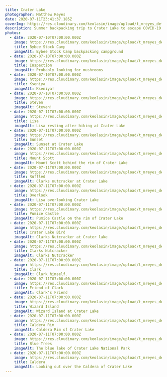 ```yaml
---
title: Crater Lake
photographer: Matthew Reyes
date: 2020-07-11T23:41:37.185Z
coverImg: https://res.cloudinary.com/keolasin/image/upload/t_mreyes_default/v1597966856/Crater_Lake/Sunset.jpg
description: Summer backpacking trip to Crater Lake to escape COVID-19
photos:
  - date: 2020-07-10T07:00:00.000Z
    image: https://res.cloudinary.com/keolasin/image/upload/t_mreyes_default/v1597966852/Crater_Lake/Bybee.jpg
    title: Bybee Stock Camp
    imageAlt: Bybee Stock Camp backpacking campground
  - date: 2020-07-10T07:00:00.000Z
    image: https://res.cloudinary.com/keolasin/image/upload/t_mreyes_default/v1597966854/Crater_Lake/Inspection.jpg
    title: Inspection
    imageAlt: Probably looking for mushrooms
  - date: 2020-07-10T07:00:00.000Z
    image: https://res.cloudinary.com/keolasin/image/upload/t_mreyes_default/v1597966854/Crater_Lake/Kseniya.jpg
    title: Kseniya
    imageAlt: Kseniya!
  - date: 2020-07-10T07:00:00.000Z
    image: https://res.cloudinary.com/keolasin/image/upload/t_mreyes_default/v1597966855/Crater_Lake/Steven.jpg
    title: Steven
    imageAlt: Steven!
  - date: 2020-07-11T07:00:00.000Z
    image: https://res.cloudinary.com/keolasin/image/upload/t_mreyes_default/v1597966854/Crater_Lake/Lisa.jpg
    title: Lisa
    imageAlt: Lisa resting after hiking at Crater Lake
  - date: 2020-07-11T07:00:00.000Z
    image: https://res.cloudinary.com/keolasin/image/upload/t_mreyes_default/v1597966856/Crater_Lake/Sunset.jpg
    title: Sunset
    imageAlt: Sunset at Crater Lake
  - date: 2020-07-11T07:00:00.000Z
    image: https://res.cloudinary.com/keolasin/image/upload/t_mreyes_default/v1597966855/Crater_Lake/Mount_Scott.jpg
    title: Mount Scott
    imageAlt: Mount Scott behind the rim of Crater Lake
  - date: 2020-07-11T07:00:00.000Z
    image: https://res.cloudinary.com/keolasin/image/upload/t_mreyes_default/v1597966855/Crater_Lake/Ruffled.jpg
    title: Ruffled
    imageAlt: Clarks nutcracker at Crater Lake
  - date: 2020-07-11T07:00:00.000Z
    image: https://res.cloudinary.com/keolasin/image/upload/t_mreyes_default/v1597966855/Crater_Lake/Overlook.jpg
    title: Overlook
    imageAlt: Lisa overlooking Crater Lake
  - date: 2020-07-11T07:00:00.000Z
    image: https://res.cloudinary.com/keolasin/image/upload/t_mreyes_default/v1597966855/Crater_Lake/Pumice_Castle.jpg
    title: Pumice Castle
    imageAlt: Pumice Castle on the rim of Crater Lake
  - date: 2020-07-11T07:00:00.000Z
    image: https://res.cloudinary.com/keolasin/image/upload/t_mreyes_default/v1597966854/Crater_Lake/Crater_Lake_Bird.jpg
    title: Crater Lake Bird
    imageAlt: Clarks Nutcracker at Crater lake
  - date: 2020-07-11T07:00:00.000Z
    image: https://res.cloudinary.com/keolasin/image/upload/t_mreyes_default/v1597966854/Crater_Lake/Clarks_Nutcracker.jpg
    title: Clarks Nutcracker
    imageAlt: Clarks Nutcracker
  - date: 2020-07-11T07:00:00.000Z
    image: https://res.cloudinary.com/keolasin/image/upload/t_mreyes_default/v1597966853/Crater_Lake/Clark.jpg
    title: Clark
    imageAlt: Clark himself.
  - date: 2020-07-11T07:00:00.000Z
    image: https://res.cloudinary.com/keolasin/image/upload/t_mreyes_default/v1597966852/Crater_Lake/Friend_of_Clark.jpg
    title: Friend of Clark
    imageAlt: Clark's Friend
  - date: 2020-07-11T07:00:00.000Z
    image: https://res.cloudinary.com/keolasin/image/upload/t_mreyes_default/v1597966852/Crater_Lake/Wizard_Island.jpg
    title: Wizard Island
    imageAlt: Wizard Island at Crater Lake
  - date: 2020-07-11T07:00:00.000Z
    image: https://res.cloudinary.com/keolasin/image/upload/t_mreyes_default/v1597966852/Crater_Lake/Caldera_Rim.jpg
    title: Caldera Rim
    imageAlt: Caldera Rim of Crater Lake
  - date: 2020-07-11T07:00:00.000Z
    image: https://res.cloudinary.com/keolasin/image/upload/t_mreyes_default/v1597966852/Crater_Lake/Blue_Trees.jpg
    title: Blue Trees
    imageAlt: The blue lake of Crater Lake National Park
  - date: 2020-07-11T07:00:00.000Z
    image: https://res.cloudinary.com/keolasin/image/upload/t_mreyes_default/v1597966852/Crater_Lake/Caldera.jpg
    title: Caldera
    imageAlt: Looking out over the Caldera of Crater Lake
---
```

